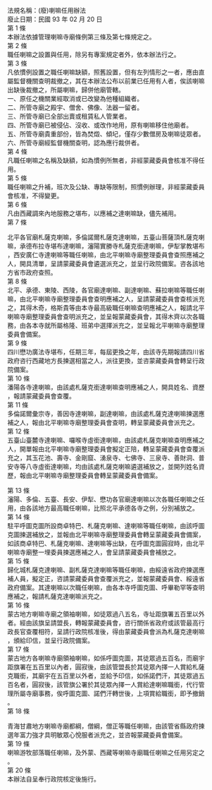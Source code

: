 法規名稱：(廢)喇嘛任用辦法  
廢止日期：民國 93 年 02 月 20 日  
第 1 條  
本辦法依據管理喇嘛寺廟條例第三條及第七條規定之。  
第 2 條  
職任喇嘛之設置與任用，除另有專案規定者外，依本辦法行之。  
第 3 條  
凡依慣例設置之職任喇嘛缺額，照舊設置，但有左列情形之一者，應由直  
屬監督機關查明裁撤之，其在本辦法公布以前業已任用有人者，俟該喇嘛  
出缺後裁撤之，所屬喇嘛，歸併他廟管轄。  
一、原任之機關業經取消或已改變為他種組織者。  
二、所管寺廟之殿宇、僧舍、佛像、法器一留者。  
三、所管寺廟已全部出賣或租賃私人管業者。  
四、所管寺廟已被侵佔、沒收、或改作地用，原有喇嘛移住他廟者。  
五、所管寺廟貴重部份，皆為焚燬、傾圮，僅存少數僧房及喇嘛徒眾者。  
六、所管寺廟經監督機關查明，認為應行裁併者。  
第 4 條  
凡職任喇嘛之名稱及缺額，如為慣例所無者，非經蒙藏委員會核准不得任  
用。  
第 5 條  
職任喇嘛之升補，班次及公缺、專缺等限制，照慣例辦理，非經蒙藏委員  
會核准，不得變更。  
第 6 條  
凡由西藏調來內地服務之堪布，以應補之達喇嘛缺，儘先補用。  
第 7 條  


北平各官廟札薩克喇嘛，多倫諾爾札薩克達喇嘛，五臺山菩薩頂札薩克喇  
嘛，承德布拉寺堪布達喇嘛，瀋陽實勝寺札薩克銜達喇嘛，伊犁掌教堪布  
，西安廣仁寺達喇嘛等職任喇嘛，由北平喇嘛寺廟整理委員會查照應補之  
人，開具清單，呈請蒙藏委員會遴選派充之，並呈行政院備案。咨各該地  
方省市政府查照。  
第 8 條  
北平、承德、東陵、西陵，各官廟達喇嘛、副達喇嘛、蘇拉喇嘛等職任喇  
嘛，由北平喇嘛寺廟整理委員會查明應補之人，呈請蒙藏委員會查核派充  
之，其得木奇，格斯貴等由本寺最高級職任喇嘛查明應補之人，報請北平  
喇嘛寺廟整理委員會查明派充之，並呈報蒙藏委員會，其得木齊以次各職  
務，由各本寺就所屬格隆、班弟中選擇派充之，並呈報北平喇嘛寺廟整理  
委員會備案。  
第 9 條  
四川懋功廣法寺堪布，任期三年，每屆更換之年，由該寺先期報請四川省  
政府咨行西藏地方長揀選相當之人，派往更換，並咨蒙藏委員會轉呈行政  
院備案。  
第 10 條  
潘陽各寺達喇嘛，由該處札薩克銜達喇嘛查明應補之人，開具姓名、資歷  
，報請蒙藏委員會查覆。  
第 11 條  
多倫諾爾彙宗寺，善因寺達喇嘛，副達喇嘛，由該處札薩克達喇嘛揀選應  
補之人，報由北平喇嘛寺廟整理委員會查明，轉呈蒙藏委員會派充之。  
第 12 條  
五臺山臺麓寺達喇嘛、囉喉寺虛銜達喇嘛，由該處札薩克喇嘛查明應補之  
人，開單報由北平喇嘛寺廟整理委員會擬定正陪，轉呈蒙藏委員會查覆派  
充之，其玉花池、壽寺、金剛窟、湧泉寺、七佛寺、三泉寺、善財洞、普  
安寺等八寺虛銜達喇嘛，均由該處札薩克喇嘛遴選補放之，並開列姓名資  
歷，報由北平喇嘛寺廟整理委員會轉呈蒙藏委員會備案。  


第 13 條  
瀋陽、多倫、五臺、長安、伊犁、懋功各官廟達喇嘛以次各職任喇嘛之任  
用，由各該地方最高職任喇嘛，比照北平承德各寺之例，分別補放之。  
第 14 條  
駐平呼圖克圖所設商卓特巴、札薩克喇嘛、達喇嘛等職任喇嘛，由該呼圖  
克圖揀選補放之，並報由北平喇嘛寺廟整理委員會轉呈蒙藏委員會備案，  
如該商卓特巴、札薩克喇嘛、達喇嘛等出缺，在呼圖克圖圓寂時，由北平  
喇嘛寺廟整一埋委員揀選應補之人，會呈請蒙藏委員會補放之。  
第 15 條  
歸化城札薩克達喇嘛、副札薩克達喇嘛等職任喇嘛，由綏遠省政府揀選應  
補人員，擬定正，咨請蒙藏委員會查覆派充之，並報蒙藏委員會、綏遠省  
政府備案。其達喇嘛以次職任喇嘛，由各本寺呼圖克圖、呼畢勒罕等查明  
應補之，報請札薩克達喇嘛派充之。  
第 16 條  
蒙古地方喇嘛寺廟之領袖喇嘛，如徒眾過八五名，寺址距旗署五百里以外  
者。經由該旗呈請盟長，轉報蒙藏委員會，咨行關係省政府或該管最高行  
政長官查覆相符，呈請行政院核准後，得由蒙藏委員會派為札薩克達喇嘛  
，頒給印信，並呈行政院備案。  
第 17 條  
蒙古地方各喇嘛寺廟領袖喇嘛，如係呼圖克圖，其徒眾過五百名，而廟宇  
距旗署在五百里以內者，圓寂後，由該管盟長於其徒眾內擇一人賞給札薩  
克職銜，其廟宇在五百里以外者，並給予印信，如係諾們汗，其徒眾過五  
百名者，圓寂後，該管旗公署於其徒眾內擇一人賞給達喇嘛職銜，代行管  
理所屬寺廟事務，俟呼圖克圖、諾們汗轉世後，上項賞給職銜，即予撤銷  
。  
第 18 條  


青海甘肅地方喇嘛寺廟都綱，僧綱，僧正等職任喇嘛，由該管省縣政府揀  
選年富力強才具明敏眾心悅服者派充之，並咨報蒙藏委員會備案。  
第 19 條  
喇嘛游牧部落職任喇嘛，及外蒙、西藏等喇嘛寺廟職任喇嘛之任用另定之  
。  
第 20 條  
本辦法自呈奉行政院核定後施行。  


